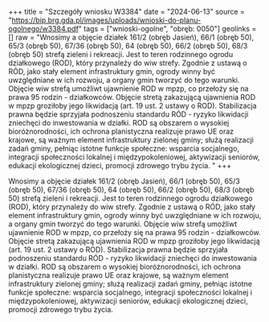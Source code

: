 +++
title = "Szczegóły wniosku W3384"
date = "2024-06-13"
source = "https://bip.brg.gda.pl/images/uploads/wnioski-do-planu-ogolnego/w3384.pdf"
tags = ["wnioski-ogolne", "obręb: 0050"]
geolinks = []
raw = "Wnosimy a objęcie działek 161/2 (obręb Jasień), 66/1 (obręb 50), 65/3 (obręb 50), 67/36 (obręb 50), 64 (obręb 50), 66/2 (obręb 50), 68/3 (obręb 50) strefą zieleni i rekreacji. Jest to teren rodzinnego ogrodu działkowego (ROD), który przynależy do wiw strefy. Zgodnie z ustawą o RÓD, jako stały element infrastruktury gmin, ogrody winny być uwzględniane w ich rozwoju, a organy gmin tworzyć do tego warunki. Objęcie wiw strefą umoźliwt ujawnienie ROD w mpzp, co przełoży się na prawa 95 rodzin - działkowców. Objęcie stretą zakazującą ujawnienia ROD w mpzp groziłoby jego likwidacją (art. 19 ust. 2 ustawy o ROD). Stabilizacja prawna będzie sprzyjała podnoszeniu standardu RÓD - ryzyko likwidacji zniechęci do inwestowania w działki. ROD są obszarem o wysokiej bioróżnorodności, ich ochrona planistyczna realizuje prawo UE oraz krajowe, są ważnym element infrastruktury zielonej gminy; służą realizacji zadań gminy, pełniąc istotne funkcje społeczne: wsparcia socjalnego, integracji społeczności lokalnej i międzypokoleniowej, aktywizacji seniorów, edukacji ekologicznej dzieci, promocji zdrowego trybu życia. "
+++

Wnosimy a objęcie działek 161/2 (obręb Jasień), 66/1 (obręb 50), 65/3 (obręb 50), 67/36 (obręb 50),
64 (obręb 50), 66/2 (obręb 50), 68/3 (obręb 50) strefą zieleni i rekreacji. Jest to teren rodzinnego ogrodu
działkowego (ROD), który przynależy do wiw strefy. Zgodnie z ustawą o RÓD, jako stały element infrastruktury
gmin, ogrody winny być uwzględniane w ich rozwoju, a organy gmin tworzyć do tego warunki. Objęcie wiw strefą
umoźliwt ujawnienie ROD w mpzp, co przełoży się na prawa 95 rodzin - działkowców. Objęcie stretą zakazującą
ujawnienia ROD w mpzp groziłoby jego likwidacją (art. 19 ust. 2 ustawy o ROD). Stabilizacja prawna będzie
sprzyjała podnoszeniu standardu RÓD - ryzyko likwidacji zniechęci do inwestowania w działki. ROD są obszarem
o wysokiej bioróżnorodności, ich ochrona planistyczna realizuje prawo UE oraz krajowe, są ważnym element
infrastruktury zielonej gminy; służą realizacji zadań gminy, pełniąc istotne funkcje społeczne: wsparcia socjalnego,
integracji społeczności lokalnej i międzypokoleniowej, aktywizacji seniorów, edukacji ekologicznej dzieci, promocji
zdrowego trybu życia.



